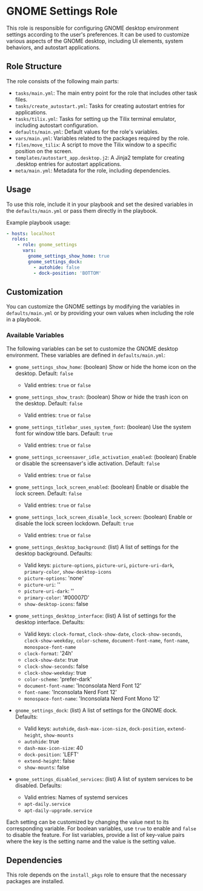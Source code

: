 # GNOME Settings Role

This role is responsible for configuring GNOME desktop environment settings according to the user's preferences. It can be used to customize various aspects of the GNOME desktop, including UI elements, system behaviors, and autostart applications.

## Role Structure

The role consists of the following main parts:

- `tasks/main.yml`: The main entry point for the role that includes other task files.
- `tasks/create_autostart.yml`: Tasks for creating autostart entries for applications.
- `tasks/tilix.yml`: Tasks for setting up the Tilix terminal emulator, including autostart configuration.
- `defaults/main.yml`: Default values for the role's variables.
- `vars/main.yml`: Variables related to the packages required by the role.
- `files/move_tilix`: A script to move the Tilix window to a specific position on the screen.
- `templates/autostart_app.desktop.j2`: A Jinja2 template for creating .desktop entries for autostart applications.
- `meta/main.yml`: Metadata for the role, including dependencies.

## Usage

To use this role, include it in your playbook and set the desired variables in the `defaults/main.yml` or pass them directly in the playbook.

Example playbook usage:

```yaml
- hosts: localhost
  roles:
    - role: gnome_settings
      vars:
        gnome_settings_show_home: true
        gnome_settings_dock:
          - autohide: false
          - dock-position: 'BOTTOM'
```

## Customization

You can customize the GNOME settings by modifying the variables in `defaults/main.yml` or by providing your own values when including the role in a playbook.

### Available Variables

The following variables can be set to customize the GNOME desktop environment. These variables are defined in `defaults/main.yml`:

- `gnome_settings_show_home`: (boolean) Show or hide the home icon on the desktop. Default: `false`
  - Valid entries: `true` or `false`
- `gnome_settings_show_trash`: (boolean) Show or hide the trash icon on the desktop. Default: `false`
  - Valid entries: `true` or `false`
- `gnome_settings_titlebar_uses_system_font`: (boolean) Use the system font for window title bars. Default: `true`
  - Valid entries: `true` or `false`
- `gnome_settings_screensaver_idle_activation_enabled`: (boolean) Enable or disable the screensaver's idle activation. Default: `false`
  - Valid entries: `true` or `false`
- `gnome_settings_lock_screen_enabled`: (boolean) Enable or disable the lock screen. Default: `false`
  - Valid entries: `true` or `false`
- `gnome_settings_lock_screen_disable_lock_screen`: (boolean) Enable or disable the lock screen lockdown. Default: `true`
  - Valid entries: `true` or `false`

- `gnome_settings_desktop_background`: (list) A list of settings for the desktop background. Defaults:
  - Valid keys: `picture-options`, `picture-uri`, `picture-uri-dark`, `primary-color`, `show-desktop-icons`
  - `picture-options`: 'none'
  - `picture-uri`: ''
  - `picture-uri-dark`: ''
  - `primary-color`: '#00007D'
  - `show-desktop-icons`: false

- `gnome_settings_desktop_interface`: (list) A list of settings for the desktop interface. Defaults:
  - Valid keys: `clock-format`, `clock-show-date`, `clock-show-seconds`, `clock-show-weekday`, `color-scheme`, `document-font-name`, `font-name`, `monospace-font-name`
  - `clock-format`: '24h'
  - `clock-show-date`: true
  - `clock-show-seconds`: false
  - `clock-show-weekday`: true
  - `color-scheme`: 'prefer-dark'
  - `document-font-name`: 'Inconsolata Nerd Font 12'
  - `font-name`: 'Inconsolata Nerd Font 12'
  - `monospace-font-name`: 'Inconsolata Nerd Font Mono 12'

- `gnome_settings_dock`: (list) A list of settings for the GNOME dock. Defaults:
  - Valid keys: `autohide`, `dash-max-icon-size`, `dock-position`, `extend-height`, `show-mounts`
  - `autohide`: true
  - `dash-max-icon-size`: 40
  - `dock-position`: 'LEFT'
  - `extend-height`: false
  - `show-mounts`: false

- `gnome_settings_disabled_services`: (list) A list of system services to be disabled. Defaults:
  - Valid entries: Names of systemd services
  - `apt-daily.service`
  - `apt-daily-upgrade.service`

Each setting can be customized by changing the value next to its corresponding variable. For boolean variables, use `true` to enable and `false` to disable the feature. For list variables, provide a list of key-value pairs where the key is the setting name and the value is the setting value.

## Dependencies

This role depends on the `install_pkgs` role to ensure that the necessary packages are installed.
